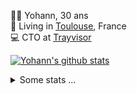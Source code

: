 <p>
  👨🏻 <bold>Yohann</bold>, 30 ans<br/>
  💼 Living in <a href="https://www.google.com/maps?q=toulouse">Toulouse</a>, France<br/>
  💻 CTO at <a href="https://trayvisor.com/">Trayvisor</a><br/>
</p>

<a href="https://github.com/anuraghazra/github-readme-stats"><img align="center" src="https://github-readme-stats-dviw-8taegaswk-yohann84ls-projects.vercel.app//api?username=yohann84L&show_icons=true&include_all_commits=true" alt="Yohann's github stats" /> </a>


<details>
  <summary>Some stats ...</summary><br/>
  

<!--START_SECTION:waka-->
![Code Time](http://img.shields.io/badge/Code%20Time-1%2C234%20hrs%2014%20mins-blue)

![Profile Views](http://img.shields.io/badge/Profile%20Views-0-blue)

**🐱 My GitHub Data** 

> 📦 441.0 kB Used in GitHub's Storage 
 > 
> 🏆 394 Contributions in the Year 2025
 > 
> 🚫 Not Opted to Hire
 > 
> 📜 26 Public Repositories 
 > 
> 🔑 21 Private Repositories 
 > 
**I'm an Early 🐤** 

```text
🌞 Morning                24365 commits       ███████░░░░░░░░░░░░░░░░░░   29.90 % 
🌆 Daytime                46983 commits       ██████████████░░░░░░░░░░░   57.65 % 
🌃 Evening                10004 commits       ███░░░░░░░░░░░░░░░░░░░░░░   12.28 % 
🌙 Night                  142 commits         ░░░░░░░░░░░░░░░░░░░░░░░░░   00.17 % 
```
📅 **I'm Most Productive on Wednesday** 

```text
Monday                   15578 commits       █████░░░░░░░░░░░░░░░░░░░░   19.12 % 
Tuesday                  15252 commits       █████░░░░░░░░░░░░░░░░░░░░   18.72 % 
Wednesday                16808 commits       █████░░░░░░░░░░░░░░░░░░░░   20.62 % 
Thursday                 16482 commits       █████░░░░░░░░░░░░░░░░░░░░   20.22 % 
Friday                   15812 commits       █████░░░░░░░░░░░░░░░░░░░░   19.40 % 
Saturday                 568 commits         ░░░░░░░░░░░░░░░░░░░░░░░░░   00.70 % 
Sunday                   994 commits         ░░░░░░░░░░░░░░░░░░░░░░░░░   01.22 % 
```


📊 **This Week I Spent My Time On** 

```text
🕑︎ Time Zone: Europe/Paris

💬 Programming Languages: 
Image (svg)              14 mins             ███████████████████░░░░░░   77.22 % 
Other                    4 mins              ██████░░░░░░░░░░░░░░░░░░░   22.78 % 

🔥 Editors: 
Zed                      14 mins             ███████████████████░░░░░░   77.22 % 
Zoom                     4 mins              ██████░░░░░░░░░░░░░░░░░░░   22.78 % 

💻 Operating System: 
Mac                      18 mins             █████████████████████████   100.00 % 
```

**I Mostly Code in Python** 

```text
Python                   25 repos            █████████████░░░░░░░░░░░░   53.19 % 
Jupyter Notebook         4 repos             ██░░░░░░░░░░░░░░░░░░░░░░░   08.51 % 
JavaScript               3 repos             ██░░░░░░░░░░░░░░░░░░░░░░░   06.38 % 
HTML                     2 repos             █░░░░░░░░░░░░░░░░░░░░░░░░   04.26 % 
Shell                    1 repo              █░░░░░░░░░░░░░░░░░░░░░░░░   02.13 % 
```




 Last Updated on 19/05/2025 00:43:51 UTC
<!--END_SECTION:waka-->
